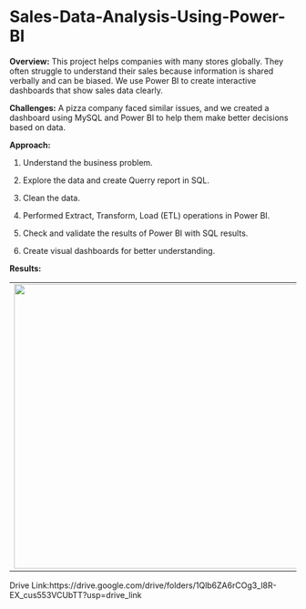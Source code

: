 # Sales-Data-Analysis-Using-Power-BI

**Overview:**
This project helps companies with many stores globally. They often struggle to understand their sales because information is shared verbally and can be biased. We use Power BI to create interactive dashboards that show sales data clearly.

**Challenges:**
A pizza company faced similar issues, and we created a dashboard using MySQL and Power BI to help them make better decisions based on data.

**Approach:**

1. Understand the business problem.

2. Explore the data and create Querry report in SQL.

3. Clean the data.

4. Performed Extract, Transform, Load (ETL) operations in Power BI.

5. Check and validate the results of Power BI with SQL results.

6. Create visual dashboards for better understanding.


**Results:** 
<table>
  <tr>
    <td><img src="https://github.com/Codingworld786/Sales-Data-Analysis-Using-Power-BI/assets/121154981/5325b969-78a5-4d65-bffa-43ba1f4ccf0f.png" width="500" /></td>
    <td><img src="https://github.com/Codingworld786/LBPGLCM_SVM_Project/assets/121154981/a3de382b-c6a0-48fb-bd36-db96105fef15.png" width="500" /></td>
  </tr>
</table>
Drive Link:https://drive.google.com/drive/folders/1Qlb6ZA6rCOg3_l8R-EX_cus553VCUbTT?usp=drive_link







